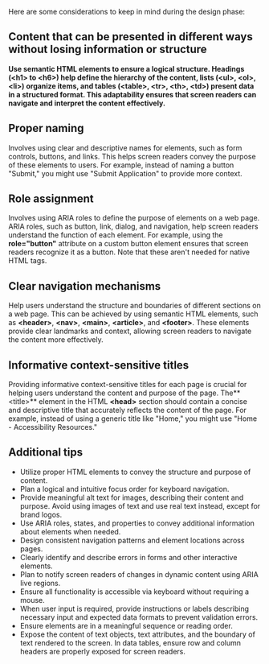 Here are some considerations to keep in mind during the design phase:

## Content that can be presented in different ways without losing information or structure

**Use semantic HTML elements to ensure a logical structure. Headings (\<h1> to \<h6>) help define the hierarchy of the content, lists (\<ul>, \<ol>, \<li>) organize items, and tables (\<table>, \<tr>, \<th>, \<td>) present data in a structured format. This adaptability ensures that screen readers can navigate and interpret the content effectively.**

## Proper naming

Involves using clear and descriptive names for elements, such as form controls, buttons, and links. This helps screen readers convey the purpose of these elements to users. For example, instead of naming a button "Submit," you might use "Submit Application" to provide more context.

## Role assignment

Involves using ARIA roles to define the purpose of elements on a web page. ARIA roles, such as button, link, dialog, and navigation, help screen readers understand the function of each element. For example, using the **role="button"** attribute on a custom button element ensures that screen readers recognize it as a button. Note that these aren't needed for native HTML tags. 

## Clear navigation mechanisms

Help users understand the structure and boundaries of different sections on a web page. This can be achieved by using semantic HTML elements, such as **\<header>**, **\<nav>**, **\<main>**, **\<article>**, and **\<footer>**. These elements provide clear landmarks and context, allowing screen readers to navigate the content more effectively.

## Informative context-sensitive titles

Providing informative context-sensitive titles for each page is crucial for helping users understand the content and purpose of the page. The** \<title>** element in the HTML **\<head>** section should contain a concise and descriptive title that accurately reflects the content of the page. For example, instead of using a generic title like "Home," you might use "Home - Accessibility Resources."

## Additional tips

- Utilize proper HTML elements to convey the structure and purpose of content.
- Plan a logical and intuitive focus order for keyboard navigation.
- Provide meaningful alt text for images, describing their content and purpose. Avoid using images of text and use real text instead, except for brand logos. 
- Use ARIA roles, states, and properties to convey additional information about elements when needed.
- Design consistent navigation patterns and element locations across pages.
- Clearly identify and describe errors in forms and other interactive elements.
- Plan to notify screen readers of changes in dynamic content using ARIA live regions.
- Ensure all functionality is accessible via keyboard without requiring a mouse.
- When user input is required, provide instructions or labels describing necessary input and expected data formats to prevent validation errors.
- Ensure elements are in a meaningful sequence or reading order. 
- Expose the content of text objects, text attributes, and the boundary of text rendered to the screen. In data tables, ensure row and column headers are properly exposed for screen readers.